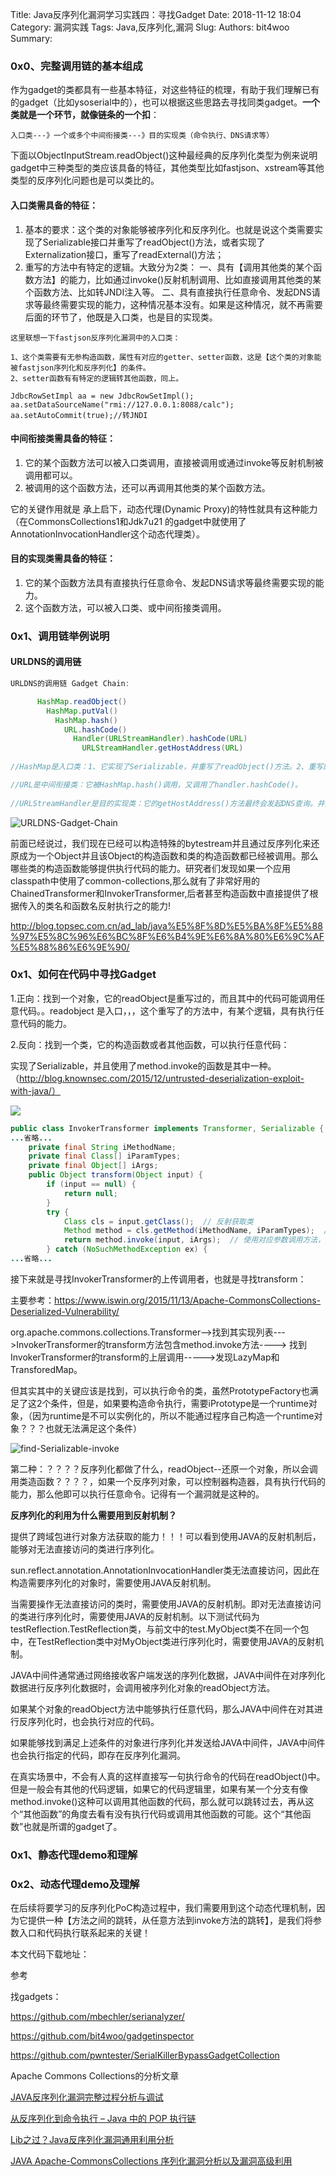 Title: Java反序列化漏洞学习实践四：寻找Gadget
Date: 2018-11-12 18:04
Category: 漏洞实践
Tags: Java,反序列化,漏洞
Slug: 
Authors: bit4woo
Summary: 

### 0x0、完整调用链的基本组成

作为gadget的类都具有一些基本特征，对这些特征的梳理，有助于我们理解已有的gadget（比如ysoserial中的），也可以根据这些思路去寻找同类gadget。**一个类就是一个环节，就像链条的一个扣**：

```
入口类---》一个或多个中间衔接类---》目的实现类（命令执行、DNS请求等）
```

下面以ObjectInputStream.readObject()这种最经典的反序列化类型为例来说明gadget中三种类型的类应该具备的特征，其他类型比如fastjson、xstream等其他类型的反序列化问题也是可以类比的。

#### 入口类需具备的特征：

1. 基本的要求：这个类的对象能够被序列化和反序列化。也就是说这个类需要实现了Serializable接口并重写了readObject()方法，或者实现了Externalization接口，重写了readExternal()方法；
2. 重写的方法中有特定的逻辑。大致分为2类：
   	一、具有【调用其他类的某个函数方法】的能力，比如通过invoke()反射机制调用、比如直接调用其他类的某个函数方法、比如转JNDI注入等。
   	二、具有直接执行任意命令、发起DNS请求等最终需要实现的能力，这种情况基本没有。如果是这种情况，就不再需要后面的环节了，他既是入口类，也是目的实现类。

```
这里联想一下fastjson反序列化漏洞中的入口类：

1、这个类需要有无参构造函数，属性有对应的getter、setter函数，这是【这个类的对象能被fastjson序列化和反序列化】的条件。
2、setter函数有有特定的逻辑转其他函数，同上。

JdbcRowSetImpl aa = new JdbcRowSetImpl();
aa.setDataSourceName("rmi://127.0.0.1:8088/calc");
aa.setAutoCommit(true);//转JNDI
```

#### 中间衔接类需具备的特征：

1. 它的某个函数方法可以被入口类调用，直接被调用或通过invoke等反射机制被调用都可以。
2. 被调用的这个函数方法，还可以再调用其他类的某个函数方法。

它的关键作用就是 承上启下，动态代理(Dynamic Proxy)的特性就具有这种能力（在CommonsCollections1和Jdk7u21 的gadget中就使用了AnnotationInvocationHandler这个动态代理类）。

#### 目的实现类需具备的特征：

1. 它的某个函数方法具有直接执行任意命令、发起DNS请求等最终需要实现的能力。
2. 这个函数方法，可以被入口类、或中间衔接类调用。

### 0x1、调用链举例说明

#### URLDNS的调用链

```java
URLDNS的调用链 Gadget Chain:

	  HashMap.readObject()
	    HashMap.putVal()
	      HashMap.hash()
	        URL.hashCode()
	          Handler(URLStreamHandler).hashCode(URL)
	        	URLStreamHandler.getHostAddress(URL)
          
//HashMap是入口类：1、它实现了Serializable，并重写了readObject()方法。2、重写的readObject()方法中，调用putVal()的逻辑，最终调用了URL的方法，满足了“调用其他类的某个函数方法”。

//URL是中间衔接类：它被HashMap.hash()调用，又调用了handler.hashCode()。
          
//URLStreamHandler是目的实现类：它的getHostAddress()方法最终会发起DNS查询。并且被handler.hashCode()调用，handler.hashCode()又被URL.hashCode()这个中间类的函数调用了。
```

![URLDNS-Gadget-Chain](img/JavaDeserStep4/URLDNS-Gadget-Chain.png)













前面已经说过，我们现在已经可以构造特殊的bytestream并且通过反序列化来还原成为一个Object并且该Object的构造函数和类的构造函数都已经被调用。那么哪些类的构造函数能够提供执行代码的能力。研究者们发现如果一个应用classpath中使用了common-collections,那么就有了非常好用的ChainedTransformer和InvokerTransformer,后者甚至构造函数中直接提供了根据传入的类名和函数名反射执行之的能力!

http://blog.topsec.com.cn/ad_lab/java%E5%8F%8D%E5%BA%8F%E5%88%97%E5%8C%96%E6%BC%8F%E6%B4%9E%E6%8A%80%E6%9C%AF%E5%88%86%E6%9E%90/





### 0x1、如何在代码中寻找Gadget

1.正向：找到一个对象，它的readObject是重写过的，而且其中的代码可能调用任意代码。。readobject 是入口，，，这个重写了的方法中，有某个逻辑，具有执行任意代码的能力。





2.反向：找到一个类，它的构造函数或者其他函数，可以执行任意代码：



实现了Serializable，并且使用了method.invoke的函数是其中一种。（http://blog.knownsec.com/2015/12/untrusted-deserialization-exploit-with-java/）

![](img/JavaDeserStep4/2018-11-12_203940.png)



```java
public class InvokerTransformer implements Transformer, Serializable {
...省略...
    private final String iMethodName;
    private final Class[] iParamTypes;
    private final Object[] iArgs;
    public Object transform(Object input) {
        if (input == null) {
            return null;
        }
        try {
            Class cls = input.getClass();  // 反射获取类
            Method method = cls.getMethod(iMethodName, iParamTypes);  // 反射得到具有对应参数的方法
            return method.invoke(input, iArgs);  // 使用对应参数调用方法，并返回相应调用结果
        } catch (NoSuchMethodException ex) {
...省略...
```

接下来就是寻找InvokerTransformer的上传调用者，也就是寻找transform：

主要参考：https://www.iswin.org/2015/11/13/Apache-CommonsCollections-Deserialized-Vulnerability/



org.apache.commons.collections.Transformer-->找到其实现列表--->InvokerTransformer的transform方法包含method.invoke方法----> 找到InvokerTransformer的transform的上层调用----->发现LazyMap和TransforedMap。

但其实其中的关键应该是找到，可以执行命令的类，虽然PrototypeFactory也满足了这2个条件，但是，如果要构造命令执行，需要iPrototype是一个runtime对象，（因为runtime是不可以实例化的，所以不能通过程序自己构造一个runtime对象？？？也就无法满足这个条件）



![find-Serializable-invoke](img/JavaDeserStep4/find-Serializable-invoke.png)





第二种：？？？？反序列化都做了什么，readObject--还原一个对象，所以会调用类造函数？？？？，如果一个反序列对象，可以控制器构造器，具有执行代码的能力，那么他即可以执行任意命令。记得有一个漏洞就是这种的。



**反序列化的利用为什么需要用到反射机制？**

提供了跨域包进行对象方法获取的能力！！！可以看到使用JAVA的反射机制后，能够对无法直接访问的类进行序列化。





sun.reflect.annotation.AnnotationInvocationHandler类无法直接访问，因此在构造需要序列化的对象时，需要使用JAVA反射机制。













 当需要操作无法直接访问的类时，需要使用JAVA的反射机制。即对无法直接访问的类进行序列化时，需要使用JAVA的反射机制。以下测试代码为testReflection.TestReflection类，与前文中的test.MyObject类不在同一个包中，在TestReflection类中对MyObject类进行序列化时，需要使用JAVA的反射机制。





JAVA中间件通常通过网络接收客户端发送的序列化数据，JAVA中间件在对序列化数据进行反序列化数据时，会调用被序列化对象的readObject方法。

如果某个对象的readObject方法中能够执行任意代码，那么JAVA中间件在对其进行反序列化时，也会执行对应的代码。

如果能够找到满足上述条件的对象进行序列化并发送给JAVA中间件，JAVA中间件也会执行指定的代码，即存在反序列化漏洞。







在真实场景中，不会有人真的这样直接写一句执行命令的代码在readObject()中。但是一般会有其他的代码逻辑，如果它的代码逻辑里，如果有某一个分支有像method.invoke()这种可以调用其他函数的代码，那么就可以跳转过去，再从这个“其他函数”的角度去看有没有执行代码或调用其他函数的可能。这个“其他函数”也就是所谓的gadget了。





### **0x1、静态代理demo和理解**

 

### **0x2、动态代理demo及理解**





在后续将要学习的反序列化PoC构造过程中，我们需要用到这个动态代理机制，因为它提供一种【方法之间的跳转，从任意方法到invoke方法的跳转】，是我们将参数入口和代码执行联系起来的关键！

 

本文代码下载地址：





参考

找gadgets：

<https://github.com/mbechler/serianalyzer/>

<https://github.com/bit4woo/gadgetinspector>

https://github.com/pwntester/SerialKillerBypassGadgetCollection

Apache Commons Collections的分析文章

[JAVA反序列化漏洞完整过程分析与调试](http://www.vuln.cn/6296)

[从反序列化到命令执行 – Java 中的 POP 执行链](http://blog.knownsec.com/2015/12/untrusted-deserialization-exploit-with-java/)

[Lib之过？Java反序列化漏洞通用利用分析](https://blog.chaitin.cn/2015-11-11_java_unserialize_rce/)

[JAVA Apache-CommonsCollections 序列化漏洞分析以及漏洞高级利用](https://www.iswin.org/2015/11/13/Apache-CommonsCollections-Deserialized-Vulnerability/)